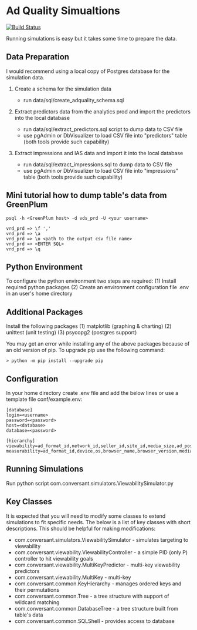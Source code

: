 Ad Quality Simualtions
======================
[![Build Status](https://api.travis-ci.org/aberegov/ad-quality.png?branch=master)](https://api.travis-ci.org/aberegov/ad-quality)

Running simulations is easy but it takes some time to prepare the data.

Data Preparation
----------------
I would recommend using a local copy of Postgres database for the simulation data.

1) Create a schema for the simulation data
    - run data/sql/create_adquality_schema.sql

2) Extract predictors data from the analytics prod and import the predictors into the local database
    - run data/sql/extract_predictors.sql script to dump data to CSV file
    - use pgAdmin or DbVisualizer to load CSV file into "predictors" table (both tools provide such capability)

3) Extract impressions and IAS data and import it into the local database
    - run data/sql/extract_impressions.sql to dump data to CSV file
    - use pgAdmin or DbVisualizer to load CSV file into "impressions" table (both tools provide such capability)

Mini tutorial how to dump table's data from GreenPlum
------------------------------------------------------
```shell
psql -h <GreenPlum host> -d vds_prd -U <your username>

vrd_prd => \f ','
vrd_prd => \a
vrd_prd => \o <path to the output csv file name>
vrd_prd => <ENTER SQL>
vrd_prd => \q
```

Python Environment
-------------------

To configure the python environment two steps are required:
    (1) Install required python packages
    (2) Create an environment configuration file .env in an user's home directory

Additional Packages
-------------------
Install the following packages
    (1) matplotlib  (graphing & charting)
    (2) unittest    (unit testing)
    (3) psycopg2    (postgres support)

You may get an error while installing any of the above packages because of an old version of pip.
To upgrade pip use the following command:

```shell
> python -m pip install --upgrade pip
```

Configuration
-----------------------
In your home directory create .env file and add the below lines or use a template file conf/example.env:
```shell
[database]
login=<username>
password=<password>
host=<database>
database=<password>

[hierarchy]
viewability=ad_format_id,network_id,seller_id,site_id,media_size,ad_position,device,os,browser_name,browser_version
measurability=ad_format_id,device,os,browser_name,browser_version,media_size,network_id,seller_id,site_id,ad_position
```

Running Simulations
-------------------
Run python script com.conversant.simulators.ViewabilitySimulator.py


Key Classes
-----------
It is expected that you will need to modify some classes to extend simulations to fit specific needs.
The below is a list of key classes with short descriptions. This should be helpful for making modifications:
* com.conversant.simulators.ViewabilitySimulator    - simulates targeting to viewability
* com.conversant.viewability.ViewabilityController  - a simple PID (only P) controller to hit viewability goals
* com.conversant.viewability.MultiKeyPredictor      - multi-key viewability predictors
* com.conversant.viewability.MultiKey               - multi-key
* com.conversant.common.KeyHierarchy                - manages ordered keys and their permutations
* com.conversant.common.Tree                        - a tree structure with support of wildcard matching
* com.conversant.common.DatabaseTree                - a tree structure built from table's data
* com.conversant.common.SQLShell                    - provides access to database



